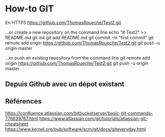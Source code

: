 # How-to GIT

En HTTPS
https://github.com/ThomasRoueche/Test2.git

…or create a new repository on the command line
echo "# Test2" >> README.md
git init
git add README.md
git commit -m "first commit"
git remote add origin https://github.com/ThomasRoueche/Test2.git
git push -u origin master

…or push an existing repository from the command line
git remote add origin https://github.com/ThomasRoueche/Test2.git
git push -u origin master

## Depuis Github avec un dépot existant





## Références
https://confluence.atlassian.com/bitbucketserver/basic-git-commands-776639767.html
https://www.atlassian.com/git/tutorials/atlassian-git-cheatsheet
https://www.kernel.org/pub/software/scm/git/docs/giteveryday.html
